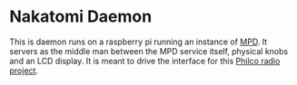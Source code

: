 # Nakatomi Daemon

This is daemon runs on a raspberry pi running an instance of [MPD](https://www.musicpd.org/). It servers as the middle man between the MPD service itself, physical knobs and an LCD display. It is meant to drive the interface for this [Philco radio project](https://random-hackery.net/post/philco/).
